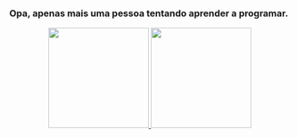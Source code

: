 ### Opa, apenas mais uma pessoa tentando aprender a programar.

<div align="center">
  <a href="https://github.com/Tsugaruu">
  <img height="180em" src="https://github-readme-stats.vercel.app/api?username=Tsugaruu&show_icons=true&theme=dracula&include_all_commits=true&count_private=true"/>
  <img height="180em" src="https://github-readme-stats.vercel.app/api/top-langs/?username=Tsugaruu&layout=compact&langs_count=7&theme=dracula"/>
</div>
